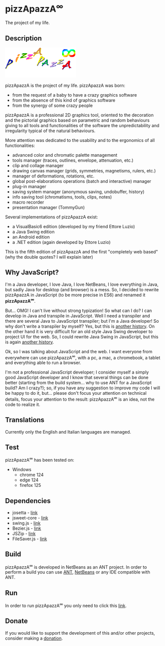 # pizzApazzA<sup>&#8734;</sup>
The project of my life.

## Description
![pizzApazza.png](https://github.com/gianpierodiblasi/pizzApazzAinfinity/blob/master/readme/pizzApazzA.png?raw=true)

pizzApazzA is the project of my life. pizzApazzA was born:
- from the request of a baby to have a crazy graphics software
- from the absence of this kind of graphics software
- from the synergy of some crazy people

pizzApazzA is a professional 2D graphics tool, oriented to the decoration and the pictorial graphics based on parametric and random behaviours
giving to all tools and functionalities of the software the unpredictability and irregularity typical of the natural behaviours.

More attention was dedicated to the usability and to the ergonomics of all functionalities:
- advanced color and chromatic palette management
- tools manager (traces, outlines, envelope, attenuation, etc.)
- clip and collage manager
- drawing canvas manager (grids, symmetries, magnetisms, rulers, etc.)
- manager of deformations, rotations, etc.
- global post-elaborations operations (batch and interactive) manager
- plug-in manager
- saving system manager (anonymous saving, undobuffer, history)
- info saving tool (chromatisms, tools, clips, notes)
- macro recorder
- presentation manager (TommyGun)

Several implementations of pizzApazzA exist:
- a VisualBasic6 edition (developed by  my friend Ettore Luzio)
- a Java Swing edition
- an Android edition
- a .NET edition (again developed by  Ettore Luzio)

This is the fifth edition of pizzApazzA and the first "completely web based" (why the double quotes? I will explain later)

## Why JavaScript?
I'm a Java developer, I love Java, I love NetBeans, I love everything in Java, but sadly Java for desktop (and browser) is a mess.
So, I decided to rewrite pizzApazzA in JavaScript (to be more precise in ES6) and renamed it **pizzApazzA<sup>&#8734;</sup>**.

But... OMG! I can't live without strong typization! So what can I do? I can develop in Java and transpile in JavaScript. Well I need a
transpiler and there are several Java to JavaScript transpiler; but I'm a Java developer! So why don't write a transpiler by myself? Yes,
but this is [another history](https://github.com/gianpierodiblasi/josetta). On the other hand it is very difficult for an old style Java
Swing developer to project UI for the web. So, I could rewrite Java Swing in JavaScript, but this is again [another history](https://github.com/gianpierodiblasi/swing.js).

Ok, so I was talking about JavaScript and the web. I want everyone from everywhere can use pizzApazzA<sup>&#8734;</sup>, with a pc, a mac, a chromebook,
a tablet and everything able to run a browser.

I'm not a professional JavaScript developer; I consider myself a simply good JavaScript developer and I know that several things can be
done better (starting from the build system... why to use ANT for a JavaScript build? Am I crazy?); so, if you have any suggestion to
improve my code I will be happy to do it, but... please don't focus your attention on technical details, focus your attention to the result:
pizzApazzA<sup>&#8734;</sup> is an idea, not the code to realize it.

## Translations
Currently only the English and Italian languages are managed.

## Test
pizzApazzA<sup>&#8734;</sup> has been tested on:
- Windows
  - chrome 124
  - edge 124
  - firefox 125

## Dependencies
- josetta - [link](https://github.com/gianpierodiblasi/josetta)
- jsweet-core - [link](https://repository.jsweet.org/artifactory/libs-release-local/org/jsweet/jsweet-core)
- swing.js - [link](https://github.com/gianpierodiblasi/swing.js)
- Bezier.js - [link](https://pomax.github.io/bezierjs)
- JSZip - [link](https://stuk.github.io/jszip)
- FileSaver.js - [link](https://github.com/eligrey/FileSaver.js)

## Build
pizzApazzA<sup>&#8734;</sup> is developed in NetBeans as an ANT project. In order to perform a build you can use [ANT](https://ant.apache.org/),
[NetBeans](https://netbeans.apache.org/) or any IDE compatible with ANT.

## Run
In order to run pizzApazzA<sup>&#8734;</sup> you only need to click this [link](https://gianpierodiblasi.github.io/pizzApazzAinfinity/).

## Donate
If you would like to support the development of this and/or other projects, consider making a
[donation](https://www.paypal.com/donate/?business=HCDX9BAEYDF4C&no_recurring=0&currency_code=EUR).